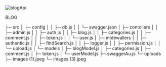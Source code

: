 
![blogApi](https://github.com/Msolmaz4/bloggnode/assets/86296198/882fae10-3c5c-47b0-bc18-6faed86e31a4)


BLOG

├─ src
│  ├─ config
│  │  ├─ db.js
│  │  └─ swagger.json
│  ├─ contollers
│  │  ├─ admin.js
│  │  ├─ auth.js
│  │  ├─ blog.js
│  │  ├─ categories.js
│  │  ├─ comment.js
│  │  ├─ token.js
│  │  └─ user.js
│  ├─ midewallers
│  │  ├─ authentic.js
│  │  ├─ findSearch.js
│  │  ├─ logger.js
│  │  ├─ permission.js
│  │  └─ upload.js
│  └─ models
│     ├─ blogModel.js
│     ├─ categories.js
│     ├─ comment.js
│     ├─ token.js
│     └─ userModel.js
├─ swaggerAu.js
└─ uploads
   ├─ images (1).jpeg
   └─ images (3).jpeg

```

